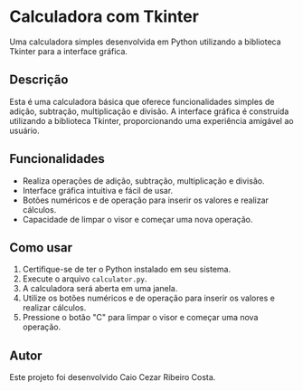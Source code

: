# Calculadora com Tkinter

Uma calculadora simples desenvolvida em Python utilizando a biblioteca Tkinter para a interface gráfica.

## Descrição

Esta é uma calculadora básica que oferece funcionalidades simples de adição, subtração, multiplicação e divisão. A interface gráfica é construída utilizando a biblioteca Tkinter, proporcionando uma experiência amigável ao usuário.

## Funcionalidades

- Realiza operações de adição, subtração, multiplicação e divisão.
- Interface gráfica intuitiva e fácil de usar.
- Botões numéricos e de operação para inserir os valores e realizar cálculos.
- Capacidade de limpar o visor e começar uma nova operação.

## Como usar

1. Certifique-se de ter o Python instalado em seu sistema.
2. Execute o arquivo `calculator.py`.
3. A calculadora será aberta em uma janela.
4. Utilize os botões numéricos e de operação para inserir os valores e realizar cálculos.
5. Pressione o botão "C" para limpar o visor e começar uma nova operação.

## Autor

Este projeto foi desenvolvido Caio Cezar Ribeiro Costa.

